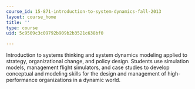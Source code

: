 ```yaml
---
course_id: 15-871-introduction-to-system-dynamics-fall-2013
layout: course_home
title: ''
type: course
uid: 5c9509c3c09792b909b2b3521c638bf0

---
```

Introduction to systems thinking and system dynamics modeling applied to strategy, organizational change, and policy design. Students use simulation models, management flight simulators, and case studies to develop conceptual and modeling skills for the design and management of high-performance organizations in a dynamic world.
